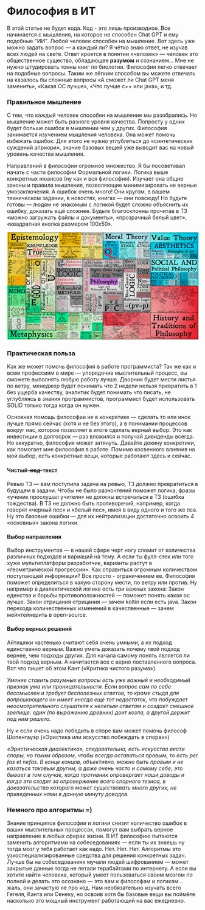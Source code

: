 # Философия в ИТ

В этой статье не будет кода. Код - это лишь производное.
Все начинается с мышления, на которое не способен Chat GPT и ему подобные "ИИ".
Любой человек способен на мышление.
Вот здесь уже можно задать вопрос — а каждый ли?
Я чётко знаю ответ, не изучав всех людей на свете.
Ответ кроется в понятии «человек» — человек это общественное существо, обладающее **разумом** и сознанием…
Мне не нужно штудировать тонны книг по биологии.
Философия легко отвечает на подобные вопросы.
Таким же лёгким способом вы можете отвечать на казалось бы сложные вопросы
«А сможет ли Chat GPT меня заменить», «Какая ОС лучше», «Что лучше с++ или java», и тд.

### Правильное мышление

С тем, что каждый человек способен на мышление мы разобрались.
Но мышление может быть разного уровня качества.
Попросту у одних будет больше ошибок в мышлении чем у других.
Философия занимается изучением мышления человека.
Она может помочь избежать ошибок.
Для этого не нужно углубляться до «синтетических суждений априори»,
знание базовых вещей уже выводит вас на новый уровень качества мышления.

Направлений в философии огромное множество.
Я бы посоветовал начать с части философии Формальной логики.
Логика выше конкретных нюансов (ну как и вся философия).
Изучает она общие законы и правила мышления, позволяющие минимизировать не верные умозаключения.
А ошибок очень много!
Они кругом, в вашем техническом задании, в новостях, книгах — они повсюду!
Но будьте готовы — людям не знакомым с логикой будет сложно объяснить их ошибку, доказать ещё сложнее.
Будьте благосклонны прочитав в ТЗ «можно загружать файлы и документы», «прозрачный белый цвет», «квадратная кнопка размером 100x50».

![Image](data/6a722832-adcf-47ec-9bfa-d946caa19e1b.png)

### Практическая польза

Как же может помочь философия в работе программиста?
Так же как и всем профессиям в мире — упорядочив мыслительный процесс, вы сможете выполнять любую работу лучше.
Дворник будет мести листья по ветру, менеджер будет понимать что 2 недели нельзя превратить в 1 без ущерба качеству, аналитик будет понимать что писать, не углубляясь в знания программистов, программист будет использовать SOLID только тогда когда он нужен.

Основная помощь философии не в конкретике — сделать то или иное лучше прямо сейчас (хотя и не без этого), а в понимании процессов вокруг нас, которое позволяет в итоге сделать верный выбор.
Это как инвестиции в долгосрок — раз вложился и получай дивиденды всегда.
Но аккуратно, философия может затянуть.
Давайте докину конкретики, как помогает мне философия в работе. Помимо косвенного влияния на мой выбор, есть конкретные вещи, которые работают здесь и сейчас.

#### Чистый&nbsp; ̶к̶о̶д̶ &nbsp;текст

Ревью ТЗ — вам поступила задача на ревью, ТЗ должно превратиться в будущем в задачи.
Чтобы не было разночтений поможет логика, фразы «ученик прослушал учителя» не должны встречаться в ТЗ (ошибка тождества).
В ТЗ не должно быть противоречий, например, когда говорят «черный пес» и «белый пес», имея в виду одного и того же пса.
Ну это базовые ошибки — для их нейтрализации достаточно освоить 4 «основных» закона логики.

#### Выбор направления

Выбор инструментов — в нашей сфере черт ногу сломит от количества различных подходов и вариаций на тему.
А если ты фулл-стек или того хуже мультиплатформ разработчик, варианты растут в «геометрической прогрессии».
Как справиться огромным количеством поступающей информации?
Все просто - ограничением ее.
Философия поможет определиться в какую сторону мести, по ветру или против.
Ну например в диалектической логике есть три важных закона:
Закон единства и борьбы противоположностей — поможет понять какая ос лучше.
Закон отрицания отрицания — зачем koltin если есть java.
Закон перехода количественных изменений в качественные — зачем мейнтейнерить в open-source.

#### Выбор верных решений

Айтишнки частенько считают себя очень умными, а их подход единственно верным.
Важно уметь доказать почему твой подход вернее, чем подходы других.
Для начала самому понять является ли твой подход верным.
А начитается все с верно поставленного вопроса.
Вот что пишет об этом Кант («Критика чистого разума»).

_Умение ставить разумные вопросы есть уже важный и необходимый признак ума или проницательности. Если вопрос сам по себе бессмыслен и требует бесполезных ответов, то кроме стыда для вопрошающего он имеет иногда еще тот недостаток, что побуждает неосмотрительного слушателя к нелепым ответам и создает смешное зрелище: один (по выражению древних) доит козла, а другой держит под ним решето._

Ну и если очень надо победить в споре вам может помочь философ Шопенгауэр («Эристика или искусство побеждать в спорах»)

_«Эристическая диалектика», следовательно, есть искусство вести споры, но таким образом, чтобы всегда оставаться правым, то есть per fas et nefas. В конце концов, объективно, можно быть правым и не казаться таковым другим, а даже очень часто и самому себе; это бывает в том случае, когда противник опровергает наши доводы и когда это сходит за опровержение всего спорного тезиса, в доказательство которого может существовать много других, не приведенных нами в данную минуту доводов._

### Немного про алгоритмы =)

Знание принципов философии и логики снизят количество ошибок в ваших мыслительных процессах, помогут вам выбрать верное направление в любых сферах жизни.
В ИТ философию пытаются заменить алгоритмами на собеседованиях — если ты их знаешь ну тогда мозг у тебя работает как надо.
Нет. Нет. Нет.
Алгоритмы это узкоспециализированные средства для решения конкретных задач.
Лучше бы на собеседованиях мучали людей шифрованием — может закрытые данные тогда не летали терабайтами по интернету.
А если вы хотите найти человека, который умеет пользоваться своим мозгом по полной и делать это осознано — это вам к философам и логикам… жаль, они зачастую не про код.
Нам необязательно изучать всего Гегеля, Канта или Сенеку, но освоив хотя бы базовые вещи вы поймёте насколько это мощный инструмент работающий на вас ежедневно.

